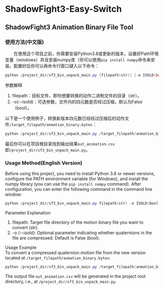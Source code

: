 # ShadowFight3-Easy-Switch
## ShadowFight3 Animation Binary File Tool
### 使用方法(中文版)
&emsp;&emsp;在使用这个项目之前，你需要安装Python3.8或更新的版本，设置好Path环境变量（windows）并且安装numpy库（你可以使用`pip install numpy`命令来安装。配置好后你可以再命令行窗口键入以下命令：
``` powershell
python /project_dir/sf3_bin_unpack_main.py [filepath(str)] [-o ISOLD(bool)]
```
参数解释
1. filepath：目标文件，即你想要转换的动作二进制文件的目录（str）。
2. -o(--isold)：可选参数，文件内的四元数是否经过压缩，默认为False（bool）。

以下是一个使用例子，转换新版本四元数已经经过压缩后的动作文件`/target_filepath/anmation_binary.bytes`：
``` powershell
python /project_dir/sf3_bin_unpack_main.py /target_filepath/anmation_binary.bytes -o False
```
最后你可以在项目根目录找到输出结果`out_animation.csv`即`/project_dir/sf3_bin_unpack_main.py`。
### Usage Method(English Version)
Before using this project, you need to install Python 3.8 or newer versions, configure the PATH environment variable (for Windows), and install the numpy library (you can use the `pip install numpy` command). After configuration, you can enter the following command in the command line window:
``` powershell
python /project_dir/sf3_bin_unpack_main.py filepath(str) -o ISOLD(bool)
```
Parameter Explanation  
1. filepath: Target file directory of the motion binary file you want to convert (str).  
2. -o (--isold): Optional parameter indicating whether quaternions in the file are compressed. Default is False (bool).  

Usage Example  
To convert a compressed quaternion motion file from the new version located at `/target_filepath/anmation_binary.bytes`:  
``` powershell
python /project_dir/sf3_bin_unpack_main.py /target_filepath/anmation_binary.bytes -o False
```

The output file `out_animation.csv` will be generated in the project root directory, i.e., at `/project_dir/sf3_bin_unpack_main.py`.
